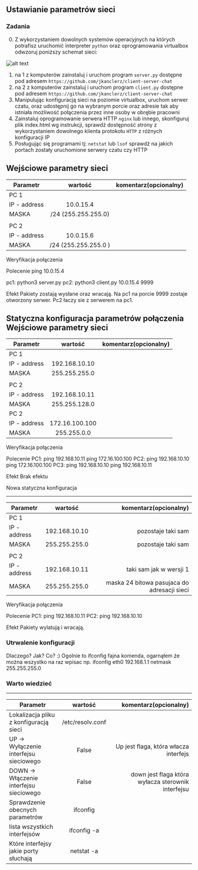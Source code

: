 ## Ustawianie parametrów sieci

### Zadania

0. Z wykorzystaniem dowolnych systemów operacyjnych na których potrafisz uruchomić interpreter ``python`` oraz oprogramowania virtualbox odwzoruj poniższy schemat sieci:

![alt text][network]

[network]: ./network.png "Logo Title Text 2"

1. na 1 z komputerów zainstaluj i uruchom program ``server.py`` dostępne pod adresem ``https://github.com/jkanclerz/client-server-chat``
2. na 2 z komputerów zainstaluj i uruchom program ``client.py`` dostępne pod adresem ``https://github.com/jkanclerz/client-server-chat``
3. Manipulując konfiguracją sieci na poziomie virtualbox, uruchom serwer czatu, oraz udostępnij go na wybranym porcie oraz adresie tak aby istniała możliwość połączenia przez inne osoby w obrębie pracowni
4. Zainstaluj oprogramowanie serwera HTTP ``nginx`` lub innego, skonfiguruj plik index.html wg instrukcji, sprawdź dostępność strony z wykorzystaniem dowolnego klienta protokołu ``HTTP`` z różnych konfiguracji IP
5. Posługując się programami tj: ``netstat`` lub ``lsof`` sprawdź na jakich portach zostały uruchomione serwery czatu czy HTTP

Wejściowe parametry sieci
-------------------------
| Parametr | wartość | komentarz(opcionalny) |
| ------------- |:-------------:| -----:|
|   PC 1 |  
| IP - address  | 10.0.15.4 | |
| MASKA  | /24 (255.255.255.0) | |
|   |  | |
| PC 2  |  | |
| IP - address  | 10.0.15.6 | |
| MASKA  | /24 (255.255.255.0 )| |

Weryfikacja połączenia

Polecenie
ping 10.0.15.4

pc1:
python3 server.py
pc2:
python3 client.py 10.0.15.4 9999

Efekt
Pakiety zostają wysłane oraz wracają.
Na pc1 na porcie 9999 zostaje otworzony serwer.
Pc2 łaczy sie z serwerem na pc1.

Statyczna konfiguracja parametrów połączenia
Wejściowe parametry sieci
-------------------------
| Parametr | wartość | komentarz(opcionalny) |
| ------------- |:-------------:| -----:|
|   PC 1 |  
| IP - address  | 192.168.10.10 | |
| MASKA  | 255.255.255.0 | |
|   |  | |
| PC 2  |  | |
| IP - address  | 192.168.10.11 | |
| MASKA  | 255.255.128.0 | |
| PC 2  |  | |
| IP - address  | 172.16.100.100 | |
| MASKA  | 255.255.0.0 | |

Weryfikacja połączenia


Polecenie
PC1:
ping 192.168.10.11
ping 172.16.100.100
PC2:
ping 192.168.10.10
ping 172.16.100.100
PC3:
ping 192.168.10.10
ping 192.168.10.11

Efekt
Brak efektu

Nowa statyczna konfiguracja 

-------------------------
| Parametr | wartość | komentarz(opcionalny) |
| ------------- |:-------------:| -----:|
|   PC 1 |  
| IP - address  | 192.168.10.10 | pozostaje taki sam |
| MASKA  | 255.255.255.0  | pozostaje taki sam|
|   |  | |
| PC 2  |  | |
| IP - address  | 192.168.10.11 |taki sam jak w wersji 1 |
| MASKA  | 255.255.255.0 |maska 24 bitowa pasujaca do adresacji sieci |

Weryfikacja połączenia

Polecenie
PC1:
ping 192.168.10.11
PC2:
ping 192.168.10.10

Efekt
Pakiety wylatują i wracają.

### Utrwalenie konfiguracji

Dlaczego? Jak? Co? :)
Ogolnie to ifconfig fajna komenda, ogarnąłem że można wszystko na raz wpisac
np. ifconfig eth0 192.168.1.1 netmask 255.255.255.0


### Warto wiedzieć

-------------------------
| Parametr | wartość | komentarz(opcionalny) |
| ------------- |:-------------:| -----:|
| Lokalizacja pliku z konfiguracją sieci| /etc/resolv.conf| |
| UP -> Wyłączenie interfejsu sieciowego| False | Up jest flaga, która włacza interfejs |
| DOWN -> Włączenie interfejsu sieciowego| False | down jest flaga która wyłacza sterownik interfejsu|
| Sprawdzenie obecnych parametrów | ifconfig | |
| lista wszystkich interfejsów | ifconfig -a| |
| Które interfejsy jakie porty słuchają | netstat -a | |

